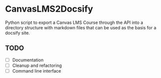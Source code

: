 # CanvasLMS2Docsify

Python script to export a Canvas LMS Course through the API into a directory structure with markdown files that can be used as the basis for a docsify site.

## TODO

- [ ] Documentation
- [ ] Cleanup and refactoring
- [ ] Command line interface
